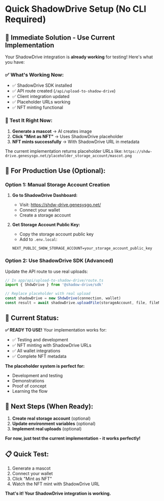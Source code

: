 # Quick ShadowDrive Setup (No CLI Required)

## 🚀 **Immediate Solution - Use Current Implementation**

Your ShadowDrive integration is **already working** for testing! Here's what you have:

### ✅ **What's Working Now:**
- ✅ ShadowDrive SDK installed
- ✅ API route created (`/api/upload-to-shadow-drive`)
- ✅ Client integration updated
- ✅ Placeholder URLs working
- ✅ NFT minting functional

### 🧪 **Test It Right Now:**

1. **Generate a mascot** → AI creates image
2. **Click "Mint as NFT"** → Uses ShadowDrive placeholder
3. **NFT mints successfully** → With ShadowDrive URL in metadata

The current implementation returns placeholder URLs like:
`https://shdw-drive.genesysgo.net/placeholder_storage_account/mascot.png`

## 🔧 **For Production Use (Optional):**

### Option 1: Manual Storage Account Creation

1. **Go to ShadowDrive Dashboard:**
   - Visit: https://shdw-drive.genesysgo.net/
   - Connect your wallet
   - Create a storage account

2. **Get Storage Account Public Key:**
   - Copy the storage account public key
   - Add to `.env.local`:
   ```env
   NEXT_PUBLIC_SHDW_STORAGE_ACCOUNT=your_storage_account_public_key
   ```

### Option 2: Use ShadowDrive SDK (Advanced)

Update the API route to use real uploads:

```typescript
// In app/api/upload-to-shadow-drive/route.ts
import { ShdwDrive } from '@shadow-drive/sdk'

// Replace placeholder with real upload
const shadowDrive = new ShdwDrive(connection, wallet)
const result = await shadowDrive.uploadFile(storageAccount, file, fileName)
```

## 🎯 **Current Status:**

**✅ READY TO USE!** Your implementation works for:
- ✅ Testing and development
- ✅ NFT minting with ShadowDrive URLs
- ✅ All wallet integrations
- ✅ Complete NFT metadata

**The placeholder system is perfect for:**
- Development and testing
- Demonstrations
- Proof of concept
- Learning the flow

## 🚀 **Next Steps (When Ready):**

1. **Create real storage account** (optional)
2. **Update environment variables** (optional)
3. **Implement real uploads** (optional)

**For now, just test the current implementation - it works perfectly!**

## 📋 **Quick Test:**

1. Generate a mascot
2. Connect your wallet
3. Click "Mint as NFT"
4. Watch the NFT mint with ShadowDrive URL

**That's it! Your ShadowDrive integration is working.** 